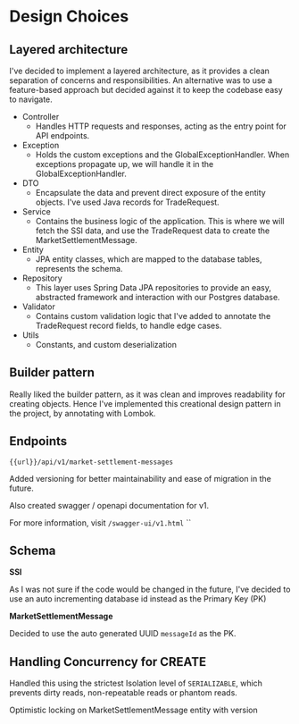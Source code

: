 # Design Choices

## Layered architecture

I've decided to implement a layered architecture, as it provides a clean separation of concerns and responsibilities.
An alternative was to use a feature-based approach but decided against it to keep the codebase easy to navigate.

- Controller
    - Handles HTTP requests and responses, acting as the entry point for API endpoints.
- Exception
    - Holds the custom exceptions and the GlobalExceptionHandler. When exceptions propagate up, we will handle it in the
      GlobalExceptionHandler.
- DTO
    - Encapsulate the data and prevent direct exposure of the entity objects. I've used Java records for TradeRequest.
- Service
    - Contains the business logic of the application. This is where we will fetch the SSI data, and use the TradeRequest
      data to create the MarketSettlementMessage.
- Entity
    - JPA entity classes, which are mapped to the database tables, represents the schema.
- Repository
    - This layer uses Spring Data JPA repositories to provide an easy, abstracted framework and interaction with our
      Postgres database.
- Validator
    - Contains custom validation logic that I've added to annotate the TradeRequest record fields, to handle edge cases.
- Utils
    - Constants, and custom deserialization

## Builder pattern

Really liked the builder pattern, as it was clean and improves readability for creating objects. Hence I've implemented
this creational design pattern in the project, by annotating with Lombok.

## Endpoints

`{{url}}/api/v1/market-settlement-messages`

Added versioning for better maintainability and ease of migration in the future.

Also created swagger / openapi documentation for v1.

For more information, visit `/swagger-ui/v1.html`
``

## Schema

**SSI**

As I was not sure if the code would be changed in the future, I've decided to use an auto incrementing database id
instead as the Primary Key (PK)

**MarketSettlementMessage**

Decided to use the auto generated UUID `messageId` as the PK.

## Handling Concurrency for CREATE

Handled this using the strictest Isolation level of `SERIALIZABLE`, which prevents dirty reads, non-repeatable reads or
phantom reads.

Optimistic locking on MarketSettlementMessage entity with version